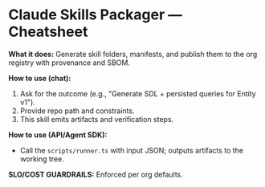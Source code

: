 # Claude Skills Packager — Cheatsheet

**What it does:** Generate skill folders, manifests, and publish them to the org registry with provenance and SBOM.

**How to use (chat):**
1) Ask for the outcome (e.g., "Generate SDL + persisted queries for Entity v1").
2) Provide repo path and constraints.
3) This skill emits artifacts and verification steps.

**How to use (API/Agent SDK):**
- Call the `scripts/runner.ts` with input JSON; outputs artifacts to the working tree.

**SLO/COST GUARDRAILS:** Enforced per org defaults.

